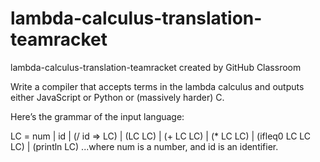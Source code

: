 # lambda-calculus-translation-teamracket
lambda-calculus-translation-teamracket created by GitHub Classroom

Write a compiler that accepts terms in the lambda calculus and outputs either JavaScript or Python or (massively harder) C.

Here’s the grammar of the input language:

  LC	 	=	 	num
 	 	|	 	id
 	 	|	 	(/ id => LC)
 	 	|	 	(LC LC)
 	 	|	 	(+ LC LC)
 	 	|	 	(* LC LC)
 	 	|	 	(ifleq0 LC LC LC)
 	 	|	 	(println LC)
...where num is a number, and id is an identifier.

